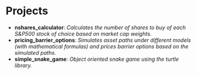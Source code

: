 # Projects
- **nshares_calculator**: *Calculates the number of shares to buy of each S&P500 stock of choice based on market cap weights.*
- **pricing_barrier_options**: *Simulates asset paths under different models (with mathematical formulas) and prices barrier options based on the simulated paths.*
- **simple_snake_game**: *Object oriented snake game using the turtle library.*
